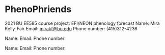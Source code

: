 # PhenoPhriends
2021 BU EE585 course project: EFI/NEON phenology forecast
Name: Mira Kelly-Fair
Email: mirakf@bu.edu
Phone number: (415)312-4236

Name:
Email:
Phone number:

Name:
Email:
Phone number: